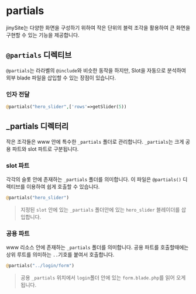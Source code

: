 # partials
jinySite는 다양한 화면을 구성하기 위하여 작은 단위의 블럭 조각을 활용하여 큰 화면을 구현할 수 있는 기능을 제공합니다.


## `@partials` 디렉티브

`@partials`는 라라벨의 `@include`와 비슷한 동작을 하지만, Slot을 자동으로 분석하여 외부 blade 파일을 삽입할 수 있는 장점이 있습니다.

### 인자 전달

```php
@partials("hero_slider",['rows'=>getSlider(5))
```

## _partials 디렉터리
작은 조각들은 www 안에 특수한 `_partials` 폴더로 관리합니다. `_partials`는 크게 공용 파트와 slot 파트로 구분됩니다.

### slot 파트
각각의 슬롯 안에 존재하는 `_partials` 폴더를 의미합니다. 이 파일은 `@partials()` 디렉티브를 이용하여 쉽게 호출할 수 있습니다.

```php
@partials("hero_slider")
```
> 지정된 `slot` 안에 있는 `_partials` 폴더안에 있는 `hero_slider` 블레이더를 삽입합니다.

### 공용 파트
www 리소스 안에 존재하는 `_partials` 폴더를 의미합니다. 공용 파트를 호출할때에는 상위 루트를 의미하는 `..`기호를 붙여서 호출합니다.

```php
@partials("../login/form")
```
> 공용 `_partials` 위치에서 `login`폴더 안에 있는 `form.blade.php`를 읽어 오게 됩니다.





